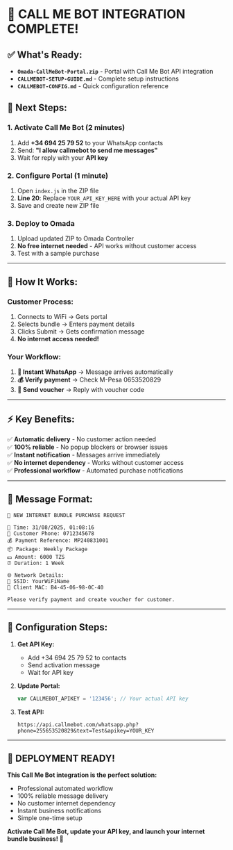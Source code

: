 # 🚀 CALL ME BOT INTEGRATION COMPLETE!

## ✅ **What's Ready:**
- **`Omada-CallMeBot-Portal.zip`** - Portal with Call Me Bot API integration
- **`CALLMEBOT-SETUP-GUIDE.md`** - Complete setup instructions
- **`CALLMEBOT-CONFIG.md`** - Quick configuration reference

## 🎯 **Next Steps:**

### **1. Activate Call Me Bot (2 minutes)**
1. Add **+34 694 25 79 52** to your WhatsApp contacts
2. Send: **"I allow callmebot to send me messages"**
3. Wait for reply with your **API key**

### **2. Configure Portal (1 minute)**
1. Open `index.js` in the ZIP file
2. **Line 20**: Replace `YOUR_API_KEY_HERE` with your actual API key
3. Save and create new ZIP file

### **3. Deploy to Omada**
1. Upload updated ZIP to Omada Controller
2. **No free internet needed** - API works without customer access
3. Test with a sample purchase

---

## 🚀 **How It Works:**

### **Customer Process:**
1. Connects to WiFi → Gets portal
2. Selects bundle → Enters payment details  
3. Clicks Submit → Gets confirmation message
4. **No internet access needed!**

### **Your Workflow:**
1. **📱 Instant WhatsApp** → Message arrives automatically
2. **💰 Verify payment** → Check M-Pesa 0653520829
3. **🎫 Send voucher** → Reply with voucher code

---

## ⚡ **Key Benefits:**

✅ **Automatic delivery** - No customer action needed  
✅ **100% reliable** - No popup blockers or browser issues  
✅ **Instant notification** - Messages arrive immediately  
✅ **No internet dependency** - Works without customer access  
✅ **Professional workflow** - Automated purchase notifications  

---

## 📱 **Message Format:**

```
🔔 NEW INTERNET BUNDLE PURCHASE REQUEST

📅 Time: 31/08/2025, 01:08:16
📱 Customer Phone: 0712345678
💰 Payment Reference: MP240831001
📦 Package: Weekly Package
💵 Amount: 6000 TZS
⏰ Duration: 1 Week

🌐 Network Details:
📡 SSID: YourWiFiName
🔗 Client MAC: B4-45-06-98-0C-40

Please verify payment and create voucher for customer.
```

---

## 🔧 **Configuration Steps:**

1. **Get API Key:**
   - Add +34 694 25 79 52 to contacts
   - Send activation message
   - Wait for API key

2. **Update Portal:**
   ```javascript
   var CALLMEBOT_APIKEY = '123456'; // Your actual API key
   ```

3. **Test API:**
   ```
   https://api.callmebot.com/whatsapp.php?phone=255653520829&text=Test&apikey=YOUR_KEY
   ```

---

## 🎉 **DEPLOYMENT READY!**

**This Call Me Bot integration is the perfect solution:**
- Professional automated workflow
- 100% reliable message delivery  
- No customer internet dependency
- Instant business notifications
- Simple one-time setup

**Activate Call Me Bot, update your API key, and launch your internet bundle business! 🚀**
